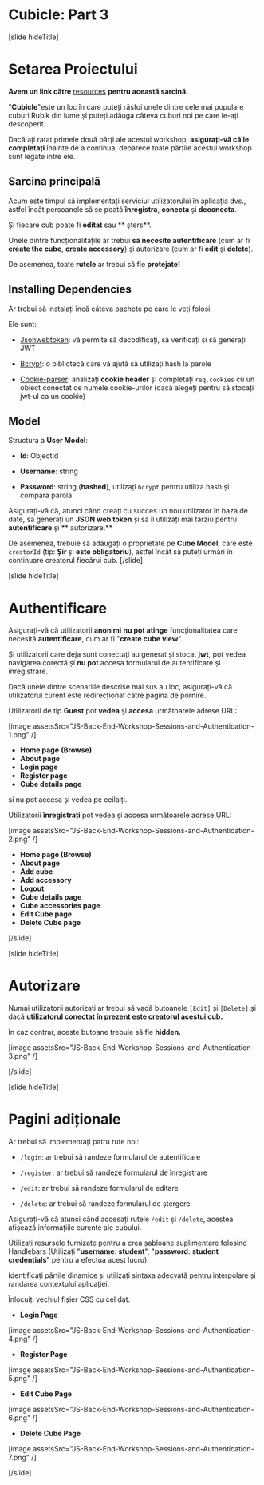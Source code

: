 # Cubicle: Part 3

[slide hideTitle]
# Setarea Proiectului

**Avem un link către** [resources](https://videos.softuni.org/resources/javascript/javascript-backend/05-Sessions-and-Authentication-Workshop-Resources.zip) **pentru această sarcină.**

"**Cubicle**"este un loc în care puteți răsfoi unele dintre cele mai populare cuburi Rubik din lume și puteți adăuga câteva cuburi noi pe care le-ați descoperit.

Dacă ați ratat primele două părți ale acestui workshop, **asigurați-vă că le completați** înainte de a continua, deoarece toate părțile acestui workshop sunt legate între ele.

## Sarcina principală 

Acum este timpul să implementați serviciul utilizatorului în aplicația dvs., astfel încât persoanele să se poată **înregistra**, **conecta** și **deconecta**.

Și fiecare cub poate fi **editat** sau ** șters**.

Unele dintre funcționalitățile ar trebui **să necesite autentificare** (cum ar fi **create the cube**, **create accessory**) și autorizare (cum ar fi **edit** și **delete**).

De asemenea, toate **rutele** ar trebui să fie **protejate!** 

## Installing Dependencies 

Ar trebui să instalați încă câteva pachete pe care le veți folosi. 

Ele sunt: 

- [Jsonwebtoken](https://www.npmjs.com/package/jsonwebtoken): vă permite să decodificați, să verificați și să generați JWT

- [Bcrypt](https://www.npmjs.com/package/bcrypt): o bibliotecă care vă ajută să utilizați hash la parole

- [Cookie-parser](https://www.npmjs.com/package/cookie-parser): analizați **cookie header** și completați `req.cookies` cu un obiect conectat de numele cookie-urilor (dacă alegeți pentru să stocați jwt-ul ca un cookie)

## Model 

Structura a **User Model**:

- **Id**: ObjectId

- **Username**:  string

- **Password**: string (**hashed**), utilizați `bcrypt` pentru utiliza hash și compara parola

Asigurați-vă că, atunci când creați cu succes un nou utilizator în baza de date, să generați un **JSON web token** și să îl utilizați mai târziu pentru **autentificare** și ** autorizare.**

De asemenea, trebuie să adăugați o proprietate pe **Cube Model**, care este `creatorId` (tip: **Șir** și **este obligatoriu**), astfel încât să puteți urmări în continuare creatorul fiecărui cub.
[/slide]


[slide hideTitle]
# Authentificare

Asigurați-vă că utilizatorii **anonimi** **nu pot atinge** funcționalitatea care necesită **autentificare**, cum ar fi "**create cube view**".

Și utilizatorii care deja sunt conectați au generat și stocat **jwt**, pot vedea navigarea corectă și **nu pot** accesa formularul de autentificare și înregistrare.

Dacă unele dintre scenarille descrise mai sus au loc, asigurați-vă că utilizatorul curent este redirecționat către pagina de pornire.

Utilizatorii de tip **Guest** pot **vedea** și **accesa** următoarele adrese URL:

[image assetsSrc="JS-Back-End-Workshop-Sessions-and-Authentication-1.png" /]

- **Home page** **(Browse)**
- **About page**
- **Login page**
- **Register page**
- **Cube details page**

și nu pot accesa și vedea pe ceilalți.

Utilizatorii **înregistrați** pot vedea și accesa următoarele adrese URL:

[image assetsSrc="JS-Back-End-Workshop-Sessions-and-Authentication-2.png" /]

- **Home page (Browse)**
- **About page**
- **Add cube**
- **Add accessory**
- **Logout**
- **Cube details page**
- **Cube accessories page**
- **Edit Cube page**
- **Delete Cube page**

[/slide]

[slide hideTitle]
# Autorizare

Numai utilizatorii autorizați ar trebui să vadă butoanele `[Edit]` și `[Delete]` și dacă **utilizatorul conectat în prezent este creatorul acestui cub.**

În caz contrar, aceste butoane trebuie să fie **hidden.**

[image assetsSrc="JS-Back-End-Workshop-Sessions-and-Authentication-3.png" /]

[/slide]

[slide hideTitle]
# Pagini adiționale

Ar trebui să implementați patru rute noi:

- `/login`: ar trebui să randeze formularul de autentificare

- `/register`: ar trebui să randeze formularul de înregistrare

- `/edit`: ar trebui să randeze formularul de editare

- `/delete`: ar trebui să randeze formularul de ștergere

Asigurați-vă că atunci când accesați rutele `/edit` și `/delete`, acestea afișează informațiile curente ale cubului.

Utilizați resursele furnizate pentru a crea șabloane suplimentare folosind Handlebars (Utilizați "**username**: **student**", "**password**: **student credentials**" pentru a efectua acest lucru).

Identificați părțile dinamice și utilizați sintaxa adecvată pentru interpolare și randarea contextului aplicației.

Înlocuiți vechiul fișier CSS cu cel dat.

- **Login Page**

[image assetsSrc="JS-Back-End-Workshop-Sessions-and-Authentication-4.png" /]

- **Register Page**

[image assetsSrc="JS-Back-End-Workshop-Sessions-and-Authentication-5.png" /]

- **Edit Cube Page**

[image assetsSrc="JS-Back-End-Workshop-Sessions-and-Authentication-6.png" /]

- **Delete Cube Page**

[image assetsSrc="JS-Back-End-Workshop-Sessions-and-Authentication-7.png" /]

[/slide]
